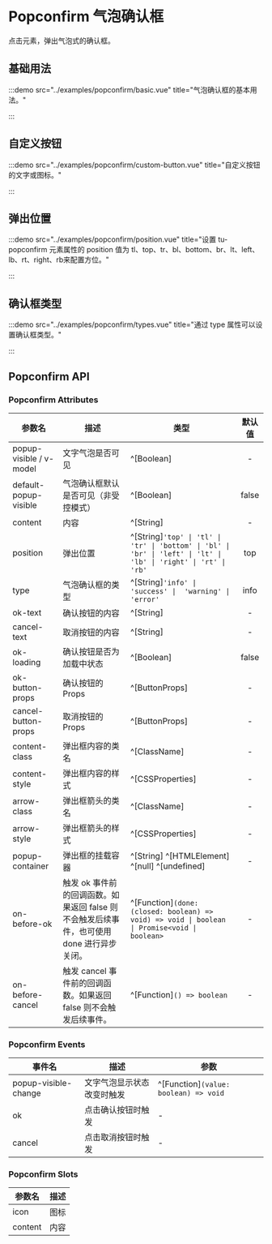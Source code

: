 # Popconfirm 气泡确认框

点击元素，弹出气泡式的确认框。

## 基础用法

:::demo src="../examples/popconfirm/basic.vue" title="气泡确认框的基本用法。"

:::

## 自定义按钮

:::demo src="../examples/popconfirm/custom-button.vue" title="自定义按钮的文字或图标。"

:::

## 弹出位置

:::demo src="../examples/popconfirm/position.vue" title="设置 tu-popconfirm 元素属性的 position 值为 tl、top、tr、bl、bottom、br、lt、left、lb、rt、right、rb来配置方位。"

:::

## 确认框类型

:::demo src="../examples/popconfirm/types.vue" title="通过 type 属性可以设置确认框类型。"

:::

## Popconfirm API

### Popconfirm Attributes

|  参数名 |  描述 |  类型 |  默认值 |
|  ------ |  ---- |  ---- |  :-----: |
| popup-visible / v-model | 文字气泡是否可见 | ^[Boolean] | - |
| default-popup-visible | 气泡确认框默认是否可见（非受控模式）| ^[Boolean] | false |
| content | 内容 | ^[String] | - |
| position | 弹出位置 | ^[String]`'top' \| 'tl' \| 'tr' \| 'bottom' \| 'bl' \| 'br' \| 'left' \| 'lt' \| 'lb' \| 'right' \| 'rt' \| 'rb'` | top |
| type | 气泡确认框的类型| ^[String]`'info' \|  'success' \|  'warning' \|  'error'`| info |
| ok-text | 确认按钮的内容| ^[String] | - |
| cancel-text | 取消按钮的内容| ^[String] | - |
| ok-loading | 确认按钮是否为加载中状态| ^[Boolean] | false |
| ok-button-props | 确认按钮的Props| ^[ButtonProps] | - |
| cancel-button-props | 取消按钮的Props| ^[ButtonProps] | - |
| content-class | 弹出框内容的类名| ^[ClassName] | - |
| content-style | 弹出框内容的样式| ^[CSSProperties] | - |
| arrow-class | 弹出框箭头的类名| ^[ClassName] | - |
| arrow-style | 弹出框箭头的样式| ^[CSSProperties] | - |
| popup-container | 弹出框的挂载容器 | ^[String] ^[HTMLElement] ^[null] ^[undefined] | - |
| on-before-ok |触发 ok 事件前的回调函数。如果返回 false 则不会触发后续事件，也可使用 done 进行异步关闭。| ^[Function]`(done: (closed: boolean) => void) => void \| boolean \| Promise<void \| boolean>` | - |
| on-before-cancel | 触发 cancel 事件前的回调函数。如果返回 false 则不会触发后续事件。| ^[Function]`() => boolean`| - |

### Popconfirm Events

| 事件名 | 描述 | 参数 |
| ------ | ---- | ---- |
| popup-visible-change | 文字气泡显示状态改变时触发 | ^[Function]`(value: boolean) => void` |
| ok | 点击确认按钮时触发 | - |
| cancel| 点击取消按钮时触发 | - |

### Popconfirm Slots

| 参数名 | 描述 |
| ------ | ---- |
| icon | 图标 | - |
| content | 内容 | - |
